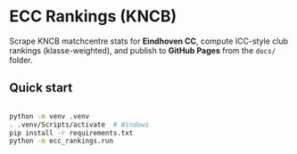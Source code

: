 # ECC Rankings (KNCB)

Scrape KNCB matchcentre stats for **Eindhoven CC**, compute ICC-style club rankings (klasse-weighted), and publish to **GitHub Pages** from the `docs/` folder.

## Quick start

```bash

python -m venv .venv
. .venv/Scripts/activate  # Windows
pip install -r requirements.txt
python -m ecc_rankings.run
```